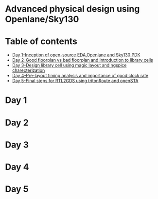 # Advanced physical design using Openlane/Sky130

# Table of contents

* [Day 1-Inception of open-source EDA,Openlane and Sky130 PDK](#Day-1)
* [Day 2-Good floorplan vs bad floorplan and introduction to library cells](#day-2)
* [Day 3-Design library cell using magic layout and ngspice charecterization]()
* [Day 4-Pre-layout timing analysis and importance of good clock rate]()
* [Day 5-Final steps for RTL2GDS using tritonRoute and openSTA]()

# Day 1
# Day 2
# Day 3
# Day 4
# Day 5
